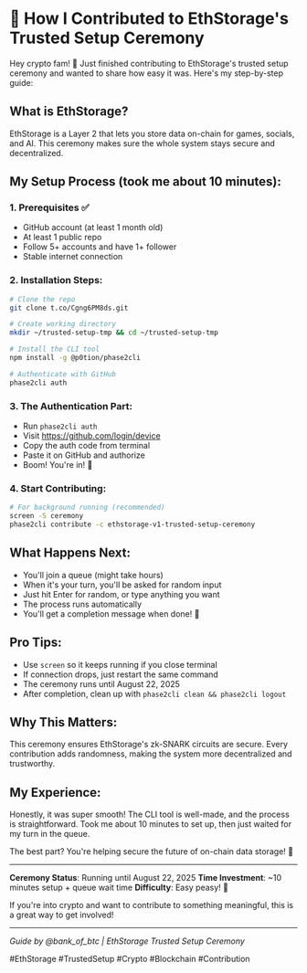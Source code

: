 # 🚀 How I Contributed to EthStorage's Trusted Setup Ceremony

Hey crypto fam! 👋 Just finished contributing to EthStorage's trusted setup ceremony and wanted to share how easy it was. Here's my step-by-step guide:

## What is EthStorage?
EthStorage is a Layer 2 that lets you store data on-chain for games, socials, and AI. This ceremony makes sure the whole system stays secure and decentralized.

## My Setup Process (took me about 10 minutes):

### 1. Prerequisites ✅
- GitHub account (at least 1 month old)
- At least 1 public repo
- Follow 5+ accounts and have 1+ follower
- Stable internet connection

### 2. Installation Steps:
```bash
# Clone the repo
git clone t.co/Cgng6PM8ds.git

# Create working directory
mkdir ~/trusted-setup-tmp && cd ~/trusted-setup-tmp

# Install the CLI tool
npm install -g @p0tion/phase2cli

# Authenticate with GitHub
phase2cli auth
```

### 3. The Authentication Part:
- Run `phase2cli auth`
- Visit https://github.com/login/device
- Copy the auth code from terminal
- Paste it on GitHub and authorize
- Boom! You're in! 🎉

### 4. Start Contributing:
```bash
# For background running (recommended)
screen -S ceremony
phase2cli contribute -c ethstorage-v1-trusted-setup-ceremony
```

## What Happens Next:
- You'll join a queue (might take hours)
- When it's your turn, you'll be asked for random input
- Just hit Enter for random, or type anything you want
- The process runs automatically
- You'll get a completion message when done! 🎊

## Pro Tips:
- Use `screen` so it keeps running if you close terminal
- If connection drops, just restart the same command
- The ceremony runs until August 22, 2025
- After completion, clean up with `phase2cli clean && phase2cli logout`

## Why This Matters:
This ceremony ensures EthStorage's zk-SNARK circuits are secure. Every contribution adds randomness, making the system more decentralized and trustworthy.

## My Experience:
Honestly, it was super smooth! The CLI tool is well-made, and the process is straightforward. Took me about 10 minutes to set up, then just waited for my turn in the queue.

The best part? You're helping secure the future of on-chain data storage! 🌟

---

**Ceremony Status**: Running until August 22, 2025
**Time Investment**: ~10 minutes setup + queue wait time
**Difficulty**: Easy peasy! 🥧

If you're into crypto and want to contribute to something meaningful, this is a great way to get involved!

---

*Guide by @bank_of_btc | EthStorage Trusted Setup Ceremony*

#EthStorage #TrustedSetup #Crypto #Blockchain #Contribution
